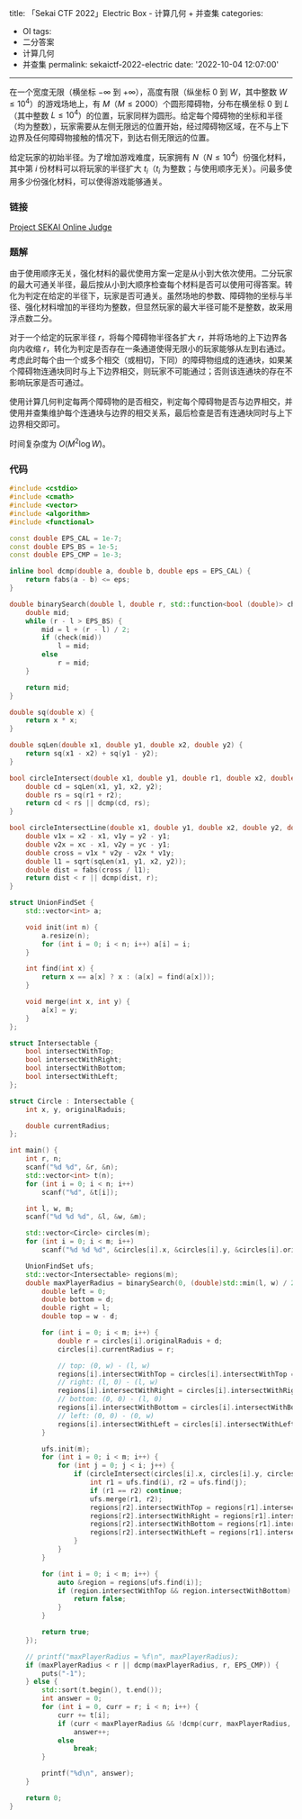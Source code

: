 title: 「Sekai CTF 2022」Electric Box - 计算几何 + 并查集
categories:
  - OI
tags:
  - 二分答案
  - 计算几何
  - 并查集
permalink: sekaictf-2022-electric
date: '2022-10-04 12:07:00'
---

在一个宽度无限（横坐标 $-\infty$ 到 $+\infty$），高度有限（纵坐标 $0$ 到 $W$，其中整数 $W\leq10^4$）的游戏场地上，有 $M$（$M\leq2000$）个圆形障碍物，分布在横坐标 $0$ 到 $L$（其中整数 $L\leq10^4$）的位置，玩家同样为圆形。给定每个障碍物的坐标和半径（均为整数），玩家需要从左侧无限远的位置开始，经过障碍物区域，在不与上下边界及任何障碍物接触的情况下，到达右侧无限远的位置。

给定玩家的初始半径。为了增加游戏难度，玩家拥有 $N$（$N\leq10^4$）份强化材料，其中第 $i$ 份材料可以将玩家的半径扩大 $t_i$（$t_i$ 为整数；与使用顺序无关）。问最多使用多少份强化材料，可以使得游戏能够通关。

<!-- more -->

### 链接

[Project SEKAI Online Judge](http://algo-server.ctf.sekai.team/)

### 题解

由于使用顺序无关，强化材料的最优使用方案一定是从小到大依次使用。二分玩家的最大可通关半径，最后按从小到大顺序检查每个材料是否可以使用可得答案。转化为判定在给定的半径下，玩家是否可通关。虽然场地的参数、障碍物的坐标与半径、强化材料增加的半径均为整数，但显然玩家的最大半径可能不是整数，故采用浮点数二分。

对于一个给定的玩家半径 $r$，将每个障碍物半径各扩大 $r$，并将场地的上下边界各向内收缩 $r$，转化为判定是否存在一条通道使得无限小的玩家能够从左到右通过。考虑此时每个由一个或多个相交（或相切，下同）的障碍物组成的连通块，如果某个障碍物连通块同时与上下边界相交，则玩家不可能通过；否则该连通块的存在不影响玩家是否可通过。

使用计算几何判定每两个障碍物的是否相交，判定每个障碍物是否与边界相交，并使用并查集维护每个连通块与边界的相交关系，最后检查是否有连通块同时与上下边界相交即可。

时间复杂度为 $O(M^2 \log W)$。

### 代码

```cpp
#include <cstdio>
#include <cmath>
#include <vector>
#include <algorithm>
#include <functional>

const double EPS_CAL = 1e-7;
const double EPS_BS = 1e-5;
const double EPS_CMP = 1e-3;

inline bool dcmp(double a, double b, double eps = EPS_CAL) {
    return fabs(a - b) <= eps;
}

double binarySearch(double l, double r, std::function<bool (double)> check) {
    double mid;
    while (r - l > EPS_BS) {
        mid = l + (r - l) / 2;
        if (check(mid))
            l = mid;
        else
            r = mid;
    }

    return mid;
}

double sq(double x) {
    return x * x;
}

double sqLen(double x1, double y1, double x2, double y2) {
    return sq(x1 - x2) + sq(y1 - y2);
}

bool circleIntersect(double x1, double y1, double r1, double x2, double y2, double r2) {
    double cd = sqLen(x1, y1, x2, y2);
    double rs = sq(r1 + r2);
    return cd < rs || dcmp(cd, rs);
}

bool circleIntersectLine(double x1, double y1, double x2, double y2, double xc, double yc, double r) {
    double v1x = x2 - x1, v1y = y2 - y1;
    double v2x = xc - x1, v2y = yc - y1;
    double cross = v1x * v2y - v2x * v1y;
    double l1 = sqrt(sqLen(x1, y1, x2, y2));
    double dist = fabs(cross / l1);
    return dist < r || dcmp(dist, r);
}

struct UnionFindSet {
    std::vector<int> a;

    void init(int n) {
        a.resize(n);
        for (int i = 0; i < n; i++) a[i] = i;
    }

    int find(int x) {
        return x == a[x] ? x : (a[x] = find(a[x]));
    }

    void merge(int x, int y) {
        a[x] = y;
    }
};

struct Intersectable {
    bool intersectWithTop;
    bool intersectWithRight;
    bool intersectWithBottom;
    bool intersectWithLeft;
};

struct Circle : Intersectable {
    int x, y, originalRaduis;

    double currentRadius;
};

int main() {
    int r, n;
    scanf("%d %d", &r, &n);
    std::vector<int> t(n);
    for (int i = 0; i < n; i++)
        scanf("%d", &t[i]);

    int l, w, m;
    scanf("%d %d %d", &l, &w, &m);

    std::vector<Circle> circles(m);
    for (int i = 0; i < m; i++)
        scanf("%d %d %d", &circles[i].x, &circles[i].y, &circles[i].originalRaduis);

    UnionFindSet ufs;
    std::vector<Intersectable> regions(m);
    double maxPlayerRadius = binarySearch(0, (double)std::min(l, w) / 2 - EPS_BS, [&] (double d) {
        double left = 0;
        double bottom = d;
        double right = l;
        double top = w - d;

        for (int i = 0; i < m; i++) {
            double r = circles[i].originalRaduis + d;
            circles[i].currentRadius = r;

            // top: (0, w) - (l, w)
            regions[i].intersectWithTop = circles[i].intersectWithTop = circleIntersectLine(left, top, right, top, circles[i].x, circles[i].y, r);
            // right: (l, 0) - (l, w)
            regions[i].intersectWithRight = circles[i].intersectWithRight = circleIntersectLine(right, bottom, right, top, circles[i].x, circles[i].y, r);
            // bottom: (0, 0) - (l, 0)
            regions[i].intersectWithBottom = circles[i].intersectWithBottom = circleIntersectLine(left, bottom, right, bottom, circles[i].x, circles[i].y, r);
            // left: (0, 0) - (0, w)
            regions[i].intersectWithLeft = circles[i].intersectWithLeft = circleIntersectLine(left, top, left, bottom, circles[i].x, circles[i].y, r);
        }

        ufs.init(m);
        for (int i = 0; i < m; i++) {
            for (int j = 0; j < i; j++) {
                if (circleIntersect(circles[i].x, circles[i].y, circles[i].currentRadius, circles[j].x, circles[j].y, circles[j].currentRadius)) {
                    int r1 = ufs.find(i), r2 = ufs.find(j);
                    if (r1 == r2) continue;
                    ufs.merge(r1, r2);
                    regions[r2].intersectWithTop = regions[r1].intersectWithTop || regions[r2].intersectWithTop;
                    regions[r2].intersectWithRight = regions[r1].intersectWithRight || regions[r2].intersectWithRight;
                    regions[r2].intersectWithBottom = regions[r1].intersectWithBottom || regions[r2].intersectWithBottom;
                    regions[r2].intersectWithLeft = regions[r1].intersectWithLeft || regions[r2].intersectWithLeft;
                }
            }
        }

        for (int i = 0; i < m; i++) {
            auto &region = regions[ufs.find(i)];
            if (region.intersectWithTop && region.intersectWithBottom) {
                return false;
            }
        }

        return true;
    });

    // printf("maxPlayerRadius = %f\n", maxPlayerRadius);
    if (maxPlayerRadius < r || dcmp(maxPlayerRadius, r, EPS_CMP)) {
        puts("-1");
    } else {
        std::sort(t.begin(), t.end());
        int answer = 0;
        for (int i = 0, curr = r; i < n; i++) {
            curr += t[i];
            if (curr < maxPlayerRadius && !dcmp(curr, maxPlayerRadius, EPS_CMP))
                answer++;
            else
                break;
        }

        printf("%d\n", answer);
    }

    return 0;
}
```
